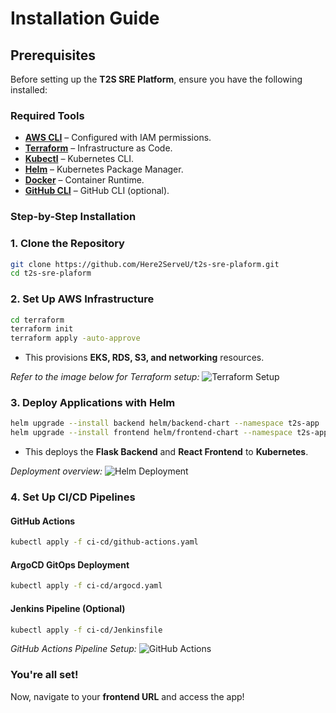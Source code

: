 # Installation Guide

## Prerequisites
Before setting up the **T2S SRE Platform**, ensure you have the following installed:

### Required Tools
- **[AWS CLI](https://docs.aws.amazon.com/cli/latest/userguide/install-cliv2.html)** – Configured with IAM permissions.
- **[Terraform](https://developer.hashicorp.com/terraform/tutorials/aws-get-started/install-cli)** – Infrastructure as Code.
- **[Kubectl](https://kubernetes.io/docs/tasks/tools/install-kubectl/)** – Kubernetes CLI.
- **[Helm](https://helm.sh/docs/intro/install/)** – Kubernetes Package Manager.
- **[Docker](https://docs.docker.com/get-docker/)** – Container Runtime.
- **[GitHub CLI](https://cli.github.com/)** – GitHub CLI (optional).

### Step-by-Step Installation

### **1. Clone the Repository**
```sh
git clone https://github.com/Here2ServeU/t2s-sre-plaform.git
cd t2s-sre-plaform
```

### **2. Set Up AWS Infrastructure**
```sh
cd terraform
terraform init
terraform apply -auto-approve
```
- This provisions **EKS, RDS, S3, and networking** resources.

*Refer to the image below for Terraform setup:*
![Terraform Setup](https://via.placeholder.com/800x400.png?text=Terraform+Setup+Screenshot)

### **3. Deploy Applications with Helm**
```sh
helm upgrade --install backend helm/backend-chart --namespace t2s-app
helm upgrade --install frontend helm/frontend-chart --namespace t2s-app
```
- This deploys the **Flask Backend** and **React Frontend** to **Kubernetes**.

*Deployment overview:*
![Helm Deployment](https://via.placeholder.com/800x400.png?text=Helm+Deployment+Screenshot)

### **4. Set Up CI/CD Pipelines**
#### GitHub Actions
```sh
kubectl apply -f ci-cd/github-actions.yaml
```
#### ArgoCD GitOps Deployment
```sh
kubectl apply -f ci-cd/argocd.yaml
```
#### Jenkins Pipeline (Optional)
```sh
kubectl apply -f ci-cd/Jenkinsfile
```
*GitHub Actions Pipeline Setup:*
![GitHub Actions](https://via.placeholder.com/800x400.png?text=GitHub+Actions+Setup)

### **You're all set!**
Now, navigate to your **frontend URL** and access the app!

